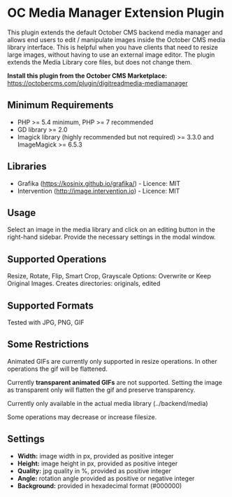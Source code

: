 # OC Media Manager Extension Plugin

This plugin extends the default October CMS backend media manager and allows end users to edit / manipulate images inside the October CMS media library interface. This is helpful when you have clients that need to resize large images, without having to use an external image editor.  The plugin extends the Media Library core files, but does not change them.

**Install this plugin from the October CMS Marketplace:** https://octobercms.com/plugin/digitreadmedia-mediamanager

## Minimum Requirements
- PHP >= 5.4 minimum, PHP >= 7 recommended
- GD library >= 2.0
- Imagick library (highly recommended but not required) >= 3.3.0 and ImageMagick >= 6.5.3

## Libraries
- Grafika (https://kosinix.github.io/grafika/) - Licence: MIT
- Intervention (http://image.intervention.io) - Licence: MIT

## Usage
Select an image in the media library and click on an editing button in the right-hand sidebar.  Provide the necessary settings in the modal window.

## Supported Operations
Resize, Rotate, Flip, Smart Crop, Grayscale
Options: Overwrite or Keep Original Images.  Creates directories: originals, edited

## Supported Formats
Tested with JPG, PNG, GIF

## Some Restrictions
Animated GIFs are currently only supported in resize operations.  In other operations the gif will be flattened.

Currently **transparent animated GIFs** are not supported.  Setting the image as transparent only will flatten the gif and preserve transparency.

Currently only available in the actual media library (../backend/media)

Some operations may decrease or increase filesize.

## Settings
- **Width:** image width in px, provided as positive integer
- **Height:** image height in px, provided as positive integer
- **Quality:** jpg quality in %, provided as positive integer
- **Angle:** rotation angle provided as positive or negative integer
- **Background:** provided in hexadecimal format (#000000)
